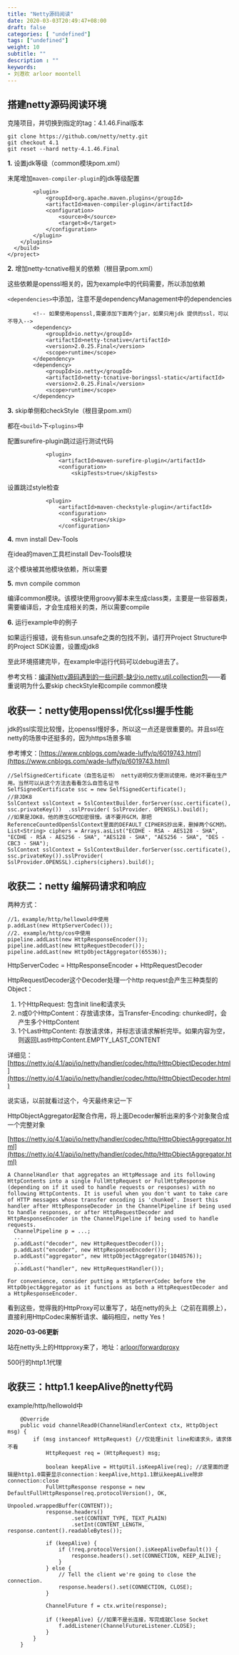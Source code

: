 ```yaml
---
title: "Netty源码阅读"
date: 2020-03-03T20:49:47+08:00
draft: false
categories: [ "undefined"]
tags: ["undefined"]
weight: 10
subtitle: ""
description : ""
keywords:
- 刘港欢 arloor moontell
---
```


## 搭建netty源码阅读环境

克隆项目，并切换到指定的tag：4.1.46.Final版本

```
git clone https://github.com/netty/netty.git
git checkout 4.1
git reset --hard netty-4.1.46.Final
```

**1.** 设置jdk等级（common模块pom.xml）

末尾增加`maven-compiler-plugin`的jdk等级配置
```
        <plugin>
            <groupId>org.apache.maven.plugins</groupId>
            <artifactId>maven-compiler-plugin</artifactId>
            <configuration>
                <source>8</source>
                <target>8</target>
            </configuration>
        </plugin>
    </plugins>
  </build>
</project>
```

**2.** 增加netty-tcnative相关的依赖（根目录pom.xml）

这些依赖是openssl相关的，因为example中的代码需要，所以添加依赖

`<dependencies>`中添加，注意不是dependencyManagement中的dependencies

```
        <!-- 如果使用openssl,需要添加下面两个jar，如果只用jdk 提供的ssl，可以不导入-->
        <dependency>
            <groupId>io.netty</groupId>
            <artifactId>netty-tcnative</artifactId>
            <version>2.0.25.Final</version>
            <scope>runtime</scope>
        </dependency>
        <dependency>
            <groupId>io.netty</groupId>
            <artifactId>netty-tcnative-boringssl-static</artifactId>
            <version>2.0.25.Final</version>
            <scope>runtime</scope>
        </dependency>
```

**3.** skip单侧和checkStyle（根目录pom.xml）

都在`<build>`下`<plugins>`中

配置surefire-plugin跳过运行测试代码

```
            <plugin>
                <artifactId>maven-surefire-plugin</artifactId>
                <configuration>
                    <skipTests>true</skipTests>
```

设置跳过style检查

```
            <plugin>
                <artifactId>maven-checkstyle-plugin</artifactId>
                <configuration>
                    <skip>true</skip>
                </configuration>
```

**4.** mvn install Dev-Tools

在idea的maven工具栏install Dev-Tools模块

这个模块被其他模块依赖，所以需要

**5.** mvn compile common

编译common模块。该模块使用groovy脚本来生成class类，主要是一些容器类，需要编译后，才会生成相关的类，所以需要compile

**6.** 运行example中的例子

如果运行报错，说有些sun.unsafe之类的包找不到，请打开Project Structure中的Project SDK设置，设置成jdk8

至此环境搭建完毕，在example中运行代码可以debug进去了。

参考文档：[编译Netty源码遇到的一些问题-缺少io.netty.util.collection包](https://www.cnblogs.com/ibigboy/p/11777066.html)——着重说明为什么要skip checkStyle和compile common模块

## 收获一：netty使用openssl优化ssl握手性能

jdk的ssl实现比较慢，比openssl慢好多，所以这一点还是很重要的。并且ssl在netty的场景中还挺多的，因为https场景多嘛

参考博文：[https://www.cnblogs.com/wade-luffy/p/6019743.html](https://www.cnblogs.com/wade-luffy/p/6019743.html)

```
//SelfSignedCertificate（自签名证书） netty说明仅方便测试使用，绝对不要在生产用。当然可以从这个方法去看看怎么自签名证书
SelfSignedCertificate ssc = new SelfSignedCertificate();
//非JDK8
SslContext sslContext = SslContextBuilder.forServer(ssc.certificate(), ssc.privateKey())  .sslProvider( SslProvider. OPENSSL).build();
//如果是JDK8，他的原生GCM加密很慢。请不要开GCM，那把ReferenceCountedOpenSslContext里面的DEFAULT_CIPHERS抄出来，删掉两个GCM的。
List<String> ciphers = Arrays.asList("ECDHE - RSA - AES128 - SHA", "ECDHE - RSA - AES256 - SHA", "AES128 - SHA", "AES256 - SHA", "DES - CBC3 - SHA");
SslContext sslContext = SslContextBuilder.forServer(ssc.certificate(), ssc.privateKey()).sslProvider( SslProvider.OPENSSL).ciphers(ciphers).build();
```

## 收获二：netty 编解码请求和响应

两种方式：

```
//1，example/http/hellowold中使用
p.addLast(new HttpServerCodec());
//2. example/http/cos中使用
pipeline.addLast(new HttpResponseEncoder());
pipeline.addLast(new HttpRequestDecoder());
pipeline.addLast(new HttpObjectAggregator(65536));
```

HttpServerCodec = HttpResponseEncoder + HttpRequestDecoder

HttpRequestDecoder这个Decoder处理一个http request会产生三种类型的Object：

1. 1个HttpRequest: 包含init line和请求头
2. n或0个HttpContent：存放请求体，当Transfer-Encoding: chunked时，会产生多个HttpContent
3. 1个LastHttpContent: 存放请求体，并标志该请求解析完毕。如果内容为空，则返回LastHttpContent.EMPTY_LAST_CONTENT

详细见：[https://netty.io/4.1/api/io/netty/handler/codec/http/HttpObjectDecoder.html](https://netty.io/4.1/api/io/netty/handler/codec/http/HttpObjectDecoder.html)

说实话，以前就看过这个，今天最终来记一下

HttpObjectAggregator起聚合作用，将上面Decoder解析出来的多个对象聚合成一个完整对象

[https://netty.io/4.1/api/io/netty/handler/codec/http/HttpObjectAggregator.html](https://netty.io/4.1/api/io/netty/handler/codec/http/HttpObjectAggregator.html)

```
A ChannelHandler that aggregates an HttpMessage and its following HttpContents into a single FullHttpRequest or FullHttpResponse (depending on if it used to handle requests or responses) with no following HttpContents. It is useful when you don't want to take care of HTTP messages whose transfer encoding is 'chunked'. Insert this handler after HttpResponseDecoder in the ChannelPipeline if being used to handle responses, or after HttpRequestDecoder and HttpResponseEncoder in the ChannelPipeline if being used to handle requests.
  ChannelPipeline p = ...;
  ...
  p.addLast("decoder", new HttpRequestDecoder());
  p.addLast("encoder", new HttpResponseEncoder());
  p.addLast("aggregator", new HttpObjectAggregator(1048576));
  ...
  p.addLast("handler", new HttpRequestHandler());
  
For convenience, consider putting a HttpServerCodec before the HttpObjectAggregator as it functions as both a HttpRequestDecoder and a HttpResponseEncoder.
```

看到这些，觉得我的HttpProxy可以重写了，站在netty的头上（之前在肩膀上），直接利用HttpCodec来解析请求、编码相应，netty Yes！

**2020-03-06更新** 

站在netty头上的Httpproxy来了，地址：[arloor/forwardproxy](https://github.com/arloor/forwardproxy) 

500行的http1.1代理

## 收获三：http1.1 keepAlive的netty代码

example/http/hellowold中

```
    @Override
    public void channelRead0(ChannelHandlerContext ctx, HttpObject msg) {
        if (msg instanceof HttpRequest) {//仅处理init line和请求头，请求体不看
            HttpRequest req = (HttpRequest) msg;

            boolean keepAlive = HttpUtil.isKeepAlive(req); //这里面的逻辑是http1.0需要显示connection：keepAlive,http1.1默认keepALive除非connection:close
            FullHttpResponse response = new DefaultFullHttpResponse(req.protocolVersion(), OK,
                                                                    Unpooled.wrappedBuffer(CONTENT));
            response.headers()
                    .set(CONTENT_TYPE, TEXT_PLAIN)
                    .setInt(CONTENT_LENGTH, response.content().readableBytes());

            if (keepAlive) {
                if (!req.protocolVersion().isKeepAliveDefault()) {
                    response.headers().set(CONNECTION, KEEP_ALIVE);
                }
            } else {
                // Tell the client we're going to close the connection.
                response.headers().set(CONNECTION, CLOSE);
            }

            ChannelFuture f = ctx.write(response);

            if (!keepAlive) {//如果不是长连接，写完成就Close Socket
                f.addListener(ChannelFutureListener.CLOSE);
            }
        }
    }
```



